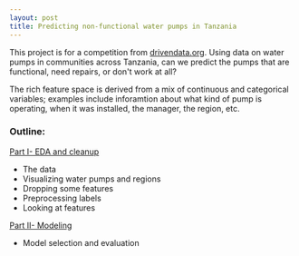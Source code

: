 ```yaml
---
layout: post
title: Predicting non-functional water pumps in Tanzania
---
```

This project is for a competition from [drivendata.org](https://www.drivendata.org/competitions/7/). Using data on water pumps in communities across Tanzania, can we predict the pumps that are functional, need repairs, or don't work at all?

The rich feature space is derived from a mix of continuous and categorical variables; examples include inforamtion about what kind of pump is operating, when it was installed, the manager, the region, etc. 

### Outline:  
[Part I- EDA and cleanup](https://github.com/JoomiK/PredictingWaterPumps/blob/master/WaterPumps.ipynb)  
- The data  
- Visualizing water pumps and regions  
- Dropping some features  
- Preprocessing labels  
- Looking at features  

[Part II- Modeling](https://github.com/JoomiK/PredictingWaterPumps/blob/master/WaterPumpsII.ipynb)  
- Model selection and evaluation
